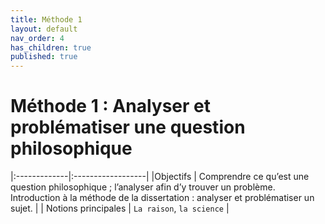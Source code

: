 ```yaml
---
title: Méthode 1
layout: default
nav_order: 4
has_children: true
published: true
---
```

# Méthode 1 : Analyser et problématiser une question philosophique

|:-------------|:------------------|
|Objectifs           | Comprendre ce qu’est une question philosophique ; l’analyser afin d’y trouver un problème. Introduction à la méthode de la dissertation : analyser et problématiser un sujet. | 
| Notions principales | `La raison`, `la science`   | 